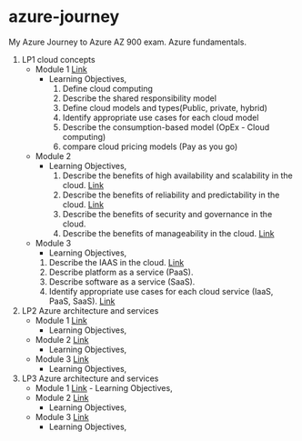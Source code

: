 # azure-journey
My Azure Journey to Azure AZ 900 exam. Azure fundamentals.
1. LP1 cloud concepts
    - Module 1 [Link](https://dheerajy1.hashnode.dev/learning-microsoft-azure-fundamentals-for-az-900-exam-day-1)
        - Learning Objectives,
            1. Define cloud computing
            2. Describe the shared responsibility model
            3. Define cloud models and types(Public, private, hybrid)
            4. Identify appropriate use cases for each cloud model
            5. Describe the consumption-based model (OpEx - Cloud computing)
            6. compare cloud pricing models (Pay as you go)
    - Module 2
         - Learning Objectives,
            1. Describe the benefits of high availability and scalability in the cloud. [Link](https://dheerajy1.hashnode.dev/learning-microsoft-azure-fundamentals-for-az-900-exam-day-2)
            2. Describe the benefits of reliability and predictability in the cloud. [Link](https://dheerajy1.hashnode.dev/learning-microsoft-azure-fundamentals-for-az-900-exam-day-3)
            3. Describe the benefits of security and governance in the cloud.
            4. Describe the benefits of manageability in the cloud. [Link](https://dheerajy1.hashnode.dev/learning-microsoft-azure-fundamentals-for-az-900-exam-day-4)
    - Module 3
         - Learning Objectives,
         1. Describe the IAAS in the cloud. [Link](https://dheerajy1.hashnode.dev/learning-microsoft-azure-fundamentals-for-az-900-exam-day-5)
         2. Describe platform as a service (PaaS).
         3. Describe software as a service (SaaS).
         4. Identify appropriate use cases for each cloud service (IaaS, PaaS, SaaS). [Link](https://dheerajy1.hashnode.dev/learning-microsoft-azure-fundamentals-for-az-900-exam-day-6)
2. LP2 Azure architecture and services
    - Module 1 [Link]()
         - Learning Objectives,
    - Module 2 [Link]()
         - Learning Objectives,
    - Module 3 [Link]()
         - Learning Objectives,
3. LP3 Azure architecture and services
   - Module 1 [Link]()
         - Learning Objectives,
    - Module 2 [Link]()
         - Learning Objectives,
    - Module 3 [Link]()
         - Learning Objectives,